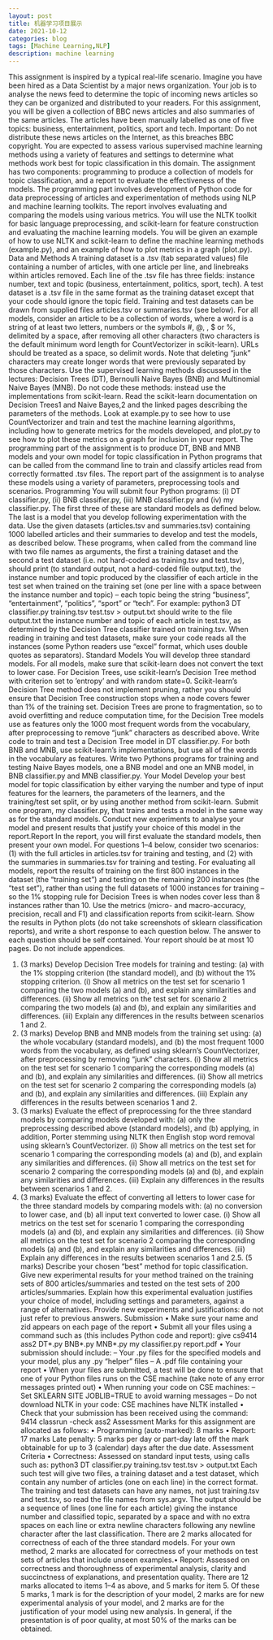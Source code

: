 ```yaml
---
layout: post
title: 机器学习项目展示
date: 2021-10-12
categories: blog
tags: [Machine Learning,NLP]
description: machine learning
---
```


This assignment is inspired by a typical real-life scenario. Imagine you have been hired as a Data
Scientist by a major news organization. Your job is to analyse the news feed to determine the
topic of incoming news articles so they can be organized and distributed to your readers.
For this assignment, you will be given a collection of BBC news articles and also summaries
of the same articles. The articles have been manually labelled as one of five topics: business,
entertainment, politics, sport and tech. Important: Do not distribute these news articles
on the Internet, as this breaches BBC copyright.
You are expected to assess various supervised machine learning methods using a variety of features and settings to determine what methods work best for topic classification in this domain.
The assignment has two components: programming to produce a collection of models for topic
classification, and a report to evaluate the effectiveness of the models. The programming part
involves development of Python code for data preprocessing of articles and experimentation of
methods using NLP and machine learning toolkits. The report involves evaluating and comparing
the models using various metrics.
You will use the NLTK toolkit for basic language preprocessing, and scikit-learn for feature construction and evaluating the machine learning models. You will be given an example of how to use
NLTK and scikit-learn to define the machine learning methods (example.py), and an example of
how to plot metrics in a graph (plot.py).
Data and Methods
A training dataset is a .tsv (tab separated values) file containing a number of articles, with one
article per line, and linebreaks within articles removed. Each line of the .tsv file has three fields:
instance number, text and topic (business, entertainment, politics, sport, tech).
A test dataset is a .tsv file in the same format as the training dataset except that your code should
ignore the topic field. Training and test datasets can be drawn from supplied files articles.tsv
or summaries.tsv (see below).
For all models, consider an article to be a collection of words, where a word is a string of at
least two letters, numbers or the symbols #, @, , $ or %, delimited by a space, after removing
all other characters (two characters is the default minimum word length for CountVectorizer in
scikit-learn). URLs should be treated as a space, so delimit words. Note that deleting “junk”
characters may create longer words that were previously separated by those characters.
Use the supervised learning methods discussed in the lectures: Decision Trees (DT), Bernoulli
Naive Bayes (BNB) and Multinomial Naive Bayes (MNB). Do not code these methods: instead
use the implementations from scikit-learn. Read the scikit-learn documentation on Decision Trees1
and Naive Bayes,2 and the linked pages describing the parameters of the methods.
Look at example.py to see how to use CountVectorizer and train and test the machine learning
algorithms, including how to generate metrics for the models developed, and plot.py to see how
to plot these metrics on a graph for inclusion in your report.
The programming part of the assignment is to produce DT, BNB and MNB models and your own
model for topic classification in Python programs that can be called from the command line to train
and classify articles read from correctly formatted .tsv files. The report part of the assignment
is to analyse these models using a variety of parameters, preprocessing tools and scenarios.
Programming
You will submit four Python programs: (i) DT classifier.py, (ii) BNB classifier.py, (iii)
MNB classifier.py and (iv) my classifier.py. The first three of these are standard models as
defined below. The last is a model that you develop following experimentation with the data. Use
the given datasets (articles.tsv and summaries.tsv) containing 1000 labelled articles and their
summaries to develop and test the models, as described below.
These programs, when called from the command line with two file names as arguments, the
first a training dataset and the second a test dataset (i.e. not hard-coded as training.tsv
and test.tsv), should print (to standard output, not a hard-coded file output.txt), the instance number and topic produced by the classifier of each article in the test set when trained on
the training set (one per line with a space between the instance number and topic) – each topic
being the string “business”, “entertainment”, “politics”, “sport” or “tech”. For example:
python3 DT classifier.py training.tsv test.tsv > output.txt
should write to the file output.txt the instance number and topic of each article in test.tsv, as
determined by the Decision Tree classifier trained on training.tsv.
When reading in training and test datasets, make sure your code reads all the instances (some
Python readers use “excel” format, which uses double quotes as separators).
Standard Models
You will develop three standard models. For all models, make sure that scikit-learn does not
convert the text to lower case. For Decision Trees, use scikit-learn’s Decision Tree method with
criterion set to ’entropy’ and with random state=0. Scikit-learn’s Decision Tree method does not
implement pruning, rather you should ensure that Decision Tree construction stops when a node
covers fewer than 1% of the training set. Decision Trees are prone to fragmentation, so to avoid
overfitting and reduce computation time, for the Decision Tree models use as features only the
1000 most frequent words from the vocabulary, after preprocessing to remove “junk” characters
as described above. Write code to train and test a Decision Tree model in DT classifier.py.
For both BNB and MNB, use scikit-learn’s implementations, but use all of the words in the
vocabulary as features. Write two Pythons programs for training and testing Naive Bayes models,
one a BNB model and one an MNB model, in BNB classifier.py and MNB classifier.py.
Your Model
Develop your best model for topic classification by either varying the number and type of input
features for the learners, the parameters of the learners, and the training/test set split, or by using
another method from scikit-learn. Submit one program, my classifier.py, that trains and tests
a model in the same way as for the standard models. Conduct new experiments to analyse your
model and present results that justify your choice of this model in the report.Report
In the report, you will first evaluate the standard models, then present your own model. For
questions 1–4 below, consider two scenarios:
(1) with the full articles in articles.tsv for training and testing, and
(2) with the summaries in summaries.tsv for training and testing.
For evaluating all models, report the results of training on the first 800 instances in the dataset
(the “training set”) and testing on the remaining 200 instances (the “test set”), rather than using
the full datasets of 1000 instances for training – so the 1% stopping rule for Decision Trees is when
nodes cover less than 8 instances rather than 10.
Use the metrics (micro- and macro-accuracy, precision, recall and F1) and classification reports
from scikit-learn. Show the results in Python plots (do not take screenshots of sklearn classification
reports), and write a short response to each question below. The answer to each question should
be self contained. Your report should be at most 10 pages. Do not include appendices.
1. (3 marks) Develop Decision Tree models for training and testing: (a) with the 1% stopping
criterion (the standard model), and (b) without the 1% stopping criterion.
(i) Show all metrics on the test set for scenario 1 comparing the two models (a) and (b), and
explain any similarities and differences.
(ii) Show all metrics on the test set for scenario 2 comparing the two models (a) and (b), and
explain any similarities and differences.
(iii) Explain any differences in the results between scenarios 1 and 2.
2. (3 marks) Develop BNB and MNB models from the training set using: (a) the whole vocabulary
(standard models), and (b) the most frequent 1000 words from the vocabulary, as defined using
sklearn’s CountVectorizer, after preprocessing by removing “junk” characters.
(i) Show all metrics on the test set for scenario 1 comparing the corresponding models (a) and
(b), and explain any similarities and differences.
(ii) Show all metrics on the test set for scenario 2 comparing the corresponding models (a) and
(b), and explain any similarities and differences.
(iii) Explain any differences in the results between scenarios 1 and 2.
3. (3 marks) Evaluate the effect of preprocessing for the three standard models by comparing
models developed with: (a) only the preprocessing described above (standard models), and (b)
applying, in addition, Porter stemming using NLTK then English stop word removal using sklearn’s
CountVectorizer.
(i) Show all metrics on the test set for scenario 1 comparing the corresponding models (a) and
(b), and explain any similarities and differences.
(ii) Show all metrics on the test set for scenario 2 comparing the corresponding models (a) and
(b), and explain any similarities and differences.
(iii) Explain any differences in the results between scenarios 1 and 2.
4. (3 marks) Evaluate the effect of converting all letters to lower case for the three standard models
by comparing models with: (a) no conversion to lower case, and (b) all input text converted to
lower case.
(i) Show all metrics on the test set for scenario 1 comparing the corresponding models (a) and
(b), and explain any similarities and differences.
(ii) Show all metrics on the test set for scenario 2 comparing the corresponding models (a) and
(b), and explain any similarities and differences.
(iii) Explain any differences in the results between scenarios 1 and 2.5. (5 marks) Describe your chosen “best” method for topic classification. Give new experimental
results for your method trained on the training sets of 800 articles/summaries and tested on
the test sets of 200 articles/summaries. Explain how this experimental evaluation justifies your
choice of model, including settings and parameters, against a range of alternatives. Provide new
experiments and justifications: do not just refer to previous answers.
Submission
• Make sure your name and zid appears on each page of the report
• Submit all your files using a command such as (this includes Python code and report):
give cs9414 ass2 DT*.py BNB*.py MNB*.py my classifier.py report.pdf
• Your submission should include:
– Your .py files for the specified models and your model, plus any .py “helper” files
– A .pdf file containing your report
• When your files are submitted, a test will be done to ensure that one of your Python files
runs on the CSE machine (take note of any error messages printed out)
• When running your code on CSE machines:
– Set SKLEARN SITE JOBLIB=TRUE to avoid warning messages
– Do not download NLTK in your code: CSE machines have NLTK installed
• Check that your submission has been received using the command:
9414 classrun -check ass2
Assessment
Marks for this assignment are allocated as follows:
• Programming (auto-marked): 8 marks
• Report: 17 marks
Late penalty: 5 marks per day or part-day late off the mark obtainable for up to 3
(calendar) days after the due date.
Assessment Criteria
• Correctness: Assessed on standard input tests, using calls such as:
python3 DT classifier.py training.tsv test.tsv > output.txt
Each such test will give two files, a training dataset and a test dataset, which contain any
number of articles (one on each line) in the correct format. The training and test datasets
can have any names, not just training.tsv and test.tsv, so read the file names from
sys.argv. The output should be a sequence of lines (one line for each article) giving the
instance number and classified topic, separated by a space and with no extra spaces on each
line or extra newline characters following any newline character after the last classification.
There are 2 marks allocated for correctness of each of the three standard models.
For your own method, 2 marks are allocated for correctness of your methods on test sets of
articles that include unseen examples.• Report: Assessed on correctness and thoroughness of experimental analysis, clarity and
succinctness of explanations, and presentation quality.
There are 12 marks allocated to items 1–4 as above, and 5 marks for item 5. Of these 5
marks, 1 mark is for the description of your model, 2 marks are for new experimental analysis
of your model, and 2 marks are for the justification of your model using new analysis. In
general, if the presentation is of poor quality, at most 50% of the marks can be obtained.












